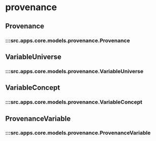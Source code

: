 # provenance

## Provenance

### :::src.apps.core.models.provenance.Provenance

## VariableUniverse

### :::src.apps.core.models.provenance.VariableUniverse

## VariableConcept

### :::src.apps.core.models.provenance.VariableConcept

## ProvenanceVariable

### :::src.apps.core.models.provenance.ProvenanceVariable

